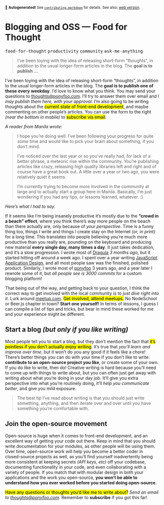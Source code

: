 <sub>&#x1F6A8; <strong>Autogenerated!</strong> See <a href="https://github.com/ponyfoo/articles/tree/noindex/contributing.markdown"><code>contributing.markdown</code></a> for details. See also: <a href="https://ponyfoo.com/articles/food-for-thought-begins">web version</a>.</sub>

<a href="https://ponyfoo.com/articles/food-for-thought-begins"><div></div></a>

<h1>Blogging and OSS &#x2014; Food for Thought</h1>

<p><kbd>food-for-thought</kbd> <kbd>productivity</kbd> <kbd>community</kbd> <kbd>ask-me-anything</kbd></p>

<blockquote><p>I&#x2019;ve been toying with the idea of releasing short-form &#x201C;thoughts&#x201D;, in addition to the usual longer-form articles in the blog. The <strong>goal is to publish &#x2026;</strong></p></blockquote>

<div><p>I&#x2019;ve been toying with the idea of releasing short-form &#x201C;thoughts&#x201D;, in addition to the usual longer-form articles in the blog. The <strong>goal is to publish one of these every weekday</strong>. I&#x2019;d love to know what you think. You may send your questions to <a href="mailto:thoughts@ponyfoo.com">thoughts@ponyfoo.com</a>. I&#x2019;ll try to answer them over email and I <em>may publish them here, with your approval</em>. I&#x2019;m also going to be writing thoughts about the <mark class="md-mark">current state of front-end development</mark>, and maybe commenting on other people&#x2019;s articles. You can use the form to the right <em>(near the bottom in mobile)</em> to <mark class="md-mark">subscribe via email</mark>.</p></div>

<blockquote></blockquote>

<div><p><em>A reader from Manila wrote:</em></p> <blockquote> <p>I hope you&#x2019;re doing well. I&#x2019;ve been following your progress for quite some time and would like to pick your brain about something, if you don&#x2019;t mind.</p> <p>I&#x2019;ve noticed over the last year or so you&#x2019;ve really had, for lack of a better phrase, a meteoric rise within the community. You&#x2019;re publishing articles like crazy, releasing high quality libraries left and right and of course have a great book out. A little over a year or two ago, you were relatively quiet it seems.</p> <p>I&#x2019;m currently trying to become more involved in the community at large and to actually start a group here in Manila. Basically, I&#x2019;m just wondering if you had any tips, or lessons learned, whatever. :)</p> </blockquote></div>

<div><p><em>Here&#x2019;s what I had to say.</em></p> <p>If it seems like I&#x2019;m being insanely productive it&#x2019;s mostly due to the <strong>&#x201C;crowd in a beach&#x201D; effect</strong>, where you think there&#x2019;s way more people on the beach than there actually are, only because of <em>your perspective</em>. Time is a funny thing too, things I write and things I create stay on the Internet <em>(or, in print)</em> for a long time. This translates into people believing you&#x2019;re much more productive than you really are, pounding on the keyboard and producing new material <strong>every single day, many times a day</strong>. It just takes dedication, and it&#x2019;s a slow progression. I wrote most of <a href="https://github.com/bevacqua/dragula" target="_blank" aria-label="bevacqua/dragula on GitHub">Dragula</a> <em>3 months ago</em>, but it started hitting off around a week ago. I spent over a year writing <a href="http://bevacqua.io/bf/book" target="_blank" aria-label="JavaScript Application Design, Manning Books">JavaScript Application Design</a>, and all most people saw was the finished, polished product. Similarly, I wrote most of <a href="https://github.com/ponyfoo/ponyfoo" target="_blank" aria-label="ponyfoo/ponyfoo on GitHub">ponyfoo</a> 3 years ago, and a year later I rewrote some of it, but <em>all people see is 3000 commits</em> for a custom blogging platform!</p> <p>That being out of the way, and getting back to your question, I think the correct way to get involved with the local community is to <em>just dive right into it</em>. Lurk around <a href="http://meetup.com/" target="_blank" aria-label="Find local meetups">meetup.com</a>. <mark class="md-mark">Get involved, attend meetups.</mark> No NodeSchool or Beer.js chapter in town? <strong>Start one yourself!</strong> In terms of lessons, I guess I can compile a list of tips and tricks, but bear in mind these worked for me and your experience might be different.</p> <h2 id="start-a-blog-but-only-if-you-like-writing">Start a blog <em>(but only if you like writing)</em></h2> <p>Most people tell you to start a blog, but they don&#x2019;t mention the fact that <mark class="md-mark">it&#x2019;s pointless if you don&#x2019;t actually enjoy writing</mark>. It&#x2019;s true that <em>you&#x2019;ll learn and improve over time</em>, but it won&#x2019;t do you any good if it feels like a chore! There&#x2019;s better things you can do with your time if you don&#x2019;t like to write: <strong>contribute to an open-source project you like</strong>, or create some of your own. If you do like to write, then do! Creative writing is hard because you&#x2019;ll need to come up with things to write about, but you can often just get away with writing about what you&#x2019;re doing in your day job. It&#x2019;ll give you extra perspective into what you&#x2019;re routinely doing, it&#x2019;ll <em>help you communicate better</em>, and give you mild exposure.</p> <blockquote> <p>The best tip I&#x2019;ve read about writing is that you should just write something, anything, and then iterate over and over until you have something you&#x2019;re comfortable with.</p> </blockquote> <h2 id="join-the-open-source-movement">Join the open-source movement</h2> <p>Open-source is huge when it comes to front-end development, and an excellent way of getting your code out there. Keep in mind that you should write documentation for your modules, as other people will be using them. Over time, open-source work will help you become a better coder in closed-source projects as well, as you&#x2019;ll find yourself inadvertently being more consistent at keeping secrets <em>(API keys, etc)</em> off your codebase, documenting functionality in your code, and even collaborating with a variety of people. If you match that with modular design in both your applications and the work you open-source, <strong>you won&#x2019;t be able to understand how you ever worked before you started doing open-source</strong>.</p> <p><mark class="md-mark">Have any questions or thoughts you&#x2019;d like me to write about?</mark> <em>Send an email to <a href="mailto:thoughts@ponyfoo.com" aria-label="Send me your questions and feedback!">thoughts@ponyfoo.com</a>.</em> Remember to <strong>subscribe</strong> if you got this far!</p></div>
